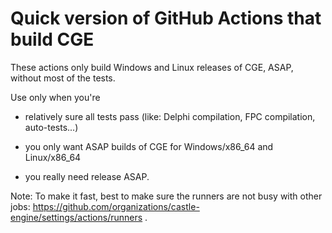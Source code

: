 # Quick version of GitHub Actions that build CGE

These actions only build Windows and Linux releases of CGE, ASAP, without most of the tests.

Use only when you're

- relatively sure all tests pass (like: Delphi compilation, FPC compilation, auto-tests...)

- you only want ASAP builds of CGE for Windows/x86_64 and Linux/x86_64

- you really need release ASAP.

Note: To make it fast, best to make sure the runners are not busy with other jobs: https://github.com/organizations/castle-engine/settings/actions/runners .